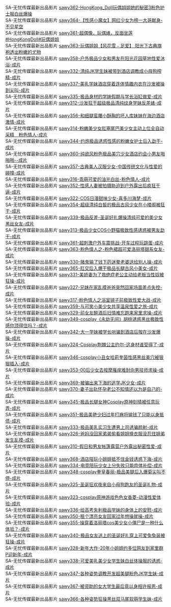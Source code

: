 SA-无忧传媒最新出品影片    [sawy362-HongKong_DolI玩偶姐姐她的秘密3粉色护士服白丝爆操](http://sagj.me/videoDetail/61e420f53b8057a6.html)     
SA-无忧传媒最新出品影片    [sawy364-【性感小魔女】网红少女为榜一大哥献身-不见星空](http://sagj.me/videoDetail/d499224d5a2db20f.html)       
SA-无忧传媒最新出品影片    [sawy361-超偶像，玩偶婊，反面坐莲#HongKongDoll#玩偶姐姐](http://sagj.me/videoDetail/3d4eb9694dd80695.html)     
SA-无忧传媒最新出品影片    [sawy363-玩偶姐姐【风花雪﹣足爱】 阳光下古典旗袍透出粉嫩的尤物](http://sagj.me/videoDetail/b8ca5d9497347996.html)       
SA-无忧传媒最新出品影片    [sawy358-户外极品少女和男友在阳光花园草地性爱沐浴-成片](http://sagj.me/videoDetail/4dab32d103dac2de.html)   
SA-无忧传媒最新出品影片    [sawy332-清纯JK学生妹被带到酒店调教成小母狗榨精-成片](http://sagj.me/videoDetail/a9ae6ba2027b5487.html)                            
SA-无忧传媒最新出品影片    [sawy337-美乳学妹酒店穿着连体情趣内衣在沙发被操到尖叫-成片](http://sagj.me/videoDetail/141ed0af82ba8887.html)                                 
SA-无忧传媒最新出品影片    [sawy335-极品身材的学妹假期与学长浴缸做爱-成片](http://sagj.me/videoDetail/93f4915d2a1a6ad4.html)                              
SA-无忧传媒最新出品影片    [sawy312-沙发狂干超级极品清纯纹身学妹反差婊-成片](http://sagj.me/videoDetail/a2ef3e3dff0c3a8c.html)                       
SA-无忧传媒最新出品影片    [sawy356-和细腿蛮腰小酥胸的坏人库妹妹在海边酒店激情-成片](http://sagj.me/videoDetail/5e05d40ae500ea64.html)     
SA-无忧传媒最新出品影片    [sawy314-粉嫩美少女肛塞尾巴美少女主动上位全自动采精＿粉色情人-成片](http://sagj.me/videoDetail/e641292c73f41f22.html)    
SA-无忧传媒最新出品影片    [sawy344-约炮极品诱惑性感的粉嫩女护士后入勐干-成片](http://sagj.me/videoDetail/c3a2628ca840a0ab.html)      
SA-无忧传媒最新出品影片    [sawy360-纯欲风粉色极品美穴少女酒店约会小男友啪啪啪--成片](http://sagj.me/videoDetail/1e67fbf265757409.html)       
SA-无忧传媒最新出品影片    [sawy357-古典美人汉服少女-中国传统文化与性爱的碰撞-成片](http://sagj.me/videoDetail/2f4585682b4817ce.html)                    
SA-无忧传媒最新出品影片    [sawy316-乖萌可爱的油光白丝-粉色情人-成片](http://sagj.me/videoDetail/aacc457b202973bb.html)                   
SA-无忧传媒最新出品影片    [sawy352-性感人妻被拍摄胁迫到户外露出后疯狂干逼-成片](http://sagj.me/videoDetail/c94f1ba8487bbd95.html)             
SA-无忧传媒最新出品影片    [sawy322-COS日漫甜味少女-喜多川海梦-成片](http://sagj.me/videoDetail/0ae88ed278dc529a.html)                  
SA-无忧传媒最新出品影片    [sawy354-超级清纯白皙的极品古风少女在小楼阁被狂干-成片](http://sagj.me/videoDetail/c9b80b31a4b70b08.html)                    
SA-无忧传媒最新出品影片    [sawy339-极品反差-圣诞好礼爆操清纯可爱的美少女黑丝女友-成片](http://sagj.me/videoDetail/7fc46668068dc10b.html)                 
SA-无忧传媒最新出品影片    [sawy313-极品少女COS小野猫极致性感诱惑被男友勐干-成片](http://sagj.me/videoDetail/17e14b4c00377089.html)                 
SA-无忧传媒最新出品影片    [sawy361-超刺激户外车震挑战-开车过程玩跳蛋-成片](http://sagj.me/videoDetail/67eb35719223a5ab.html)                 
SA-无忧传媒最新出品影片    [sawy363-粉色情人之-粉色裙超可爱洛丽塔甜系女友-成片](http://sagj.me/videoDetail/93a13aebc2492b9a.html)                 
SA-无忧传媒最新出品影片    [sawy330-赌鬼输了钱下药迷晕老婆送给别人操-成片](http://sagj.me/videoDetail/b7c52b5f7843e879.html)                 
SA-无忧传媒最新出品影片    [sawy365-肛交后入爆干极品长腿古风小美女-成片](http://sagj.me/videoDetail/a8541414ad6f4f49.html)                 
SA-无忧传媒最新出品影片    [sawy331-美娇妻为了救绝症老公主动给老板当性奴被狂操-成片](http://sagj.me/videoDetail/9ed763d2f27e4df6.html)                 
SA-无忧传媒最新出品影片    [sawy327-兄妹在家乱摸爸爸突然回家场面差点失控-成片](http://sagj.me/videoDetail/f47b40e48003c389.html)                  
SA-无忧传媒最新出品影片    [sawy317-粉色情人之浴室镜子前极致性爱大战-成片](http://sagj.me/videoDetail/c530d2c4948aa2ff.html)                                   
SA-无忧传媒最新出品影片    [sawy359-与可笑小美少女共享温泉性爱之旅-成片](http://sagj.me/videoDetail/230c8d0302106bea.html)                                
SA-无忧传媒最新出品影片    [sawy329-前女友醉酒后旧情难忘跑来家里求操-成片](http://sagj.me/videoDetail/4cb20850dc17f328.html)                                
SA-无忧传媒最新出品影片    [sawy349-cosplay《永劫无间》胡桃诱惑黑丝极致性感你顶得住吗？-成片](http://sagj.me/videoDetail/8c7bd36d8265c4d1.html)                                
SA-无忧传媒最新出品影片    [sawy342-大一学妹被学长哄骗到酒店后按在沙发爆操-成片](http://sagj.me/videoDetail/df0fc7cf68818ea3.html)                                
SA-无忧传媒最新出品影片    [sawy324-Cosplay荆棘公主约尔-这身材谁受得了-成片](http://sagj.me/videoDetail/ca3c031beac1a549.html)                                
SA-无忧传媒最新出品影片    [sawy346-cosplay小丑女哈莉奎茵性感黑丝美穴被狠狠插入-成片](http://sagj.me/videoDetail/7cd5438801e21aca.html)                                
SA-无忧传媒最新出品影片    [sawy353-00后少女去按摩瘙痒难耐向男技师求操-成片](http://sagj.me/videoDetail/fc199fa3dfa1c653.html)                                
SA-无忧传媒最新出品影片    [sawy369-被骗出来下海的逃学JK少女-成片](http://sagj.me/videoDetail/f5bc92ff068c5d47.html)                                
SA-无忧传媒最新出品影片    [sawy370-妻子出轨怀孕老公不知情还以为是自己的-成片](http://sagj.me/videoDetail/522e067eb3b3f8ba.html)                                
SA-无忧传媒最新出品影片    [sawy345-极品长腿女神Cosplay原神刻晴被任意玩弄-成片](http://sagj.me/videoDetail/323788d1bece0915.html)                                
SA-无忧传媒最新出品影片    [sawy351-极品美艳少妇过年打麻将输钱了只能以身抵债-成片](http://sagj.me/videoDetail/304c79c1ef63e93c.html)                                
SA-无忧传媒最新出品影片    [sawy333-极品美乳实习生遭男上司诱骗颜射-成片](http://sagj.me/videoDetail/1abc4229373d97a2.html)                                
SA-无忧传媒最新出品影片    [sawy326-爸妈没回家弟弟偷看姐姐换衣服没忍住姐弟发生乱摸-成片](http://sagj.me/videoDetail/ecf7783c48533e4f.html)                                
SA-无忧传媒最新出品影片    [sawy310-假日和男友帐篷露营户外露出秘密性爱-成片](http://sagj.me/videoDetail/52eeec207d77e93c.html)                                
SA-无忧传媒最新出品影片    [sawy368-酒店陪玩小姐姐抵不住金钱诱惑下海-成片](http://sagj.me/videoDetail/4adce3b5535d7868.html)                                
SA-无忧传媒最新出品影片    [sawy334-电竞陪玩少女上分失败只能肉体补偿-成片](http://sagj.me/videoDetail/444ce35a79139720.html)                                
SA-无忧传媒最新出品影片    [sawy348-cosplay拳皇春丽-极品美腿后入爆菊尖叫不停-成片](http://sagj.me/videoDetail/12a5e280f234b8be.html)                                
SA-无忧传媒最新出品影片    [sawy325-圣诞狂欢夜来自小母狗跑友的圣诞礼物-成片](http://sagj.me/videoDetail/f78ccef0204a8232.html)                                
SA-无忧传媒最新出品影片    [sawy323-cosplay原神游戏色色女香菱-动漫性爱体验-成片](http://sagj.me/videoDetail/d88777aaef8d1414.html)                                
SA-无忧传媒最新出品影片    [sawy336-给高考失利极品学妹的身体上的安慰-成片](http://sagj.me/videoDetail/49437cd5453d0faa.html)                                
SA-无忧传媒最新出品影片    [sawy350-租个漂亮女友回家过年想操就操-成片](http://sagj.me/videoDetail/957d80fe01a1ce75.html)                                
SA-无忧传媒最新出品影片    [sawy355-操穿着洛丽塔cos美少女小僵尸是一种什么体验？-成片](http://sagj.me/videoDetail/901f6d6f2d3ed5f2.html)                                
SA-无忧传媒最新出品影片    [sawy340-极品女友送上的圣诞好礼穿上可爱兔兔装被狂操-成片](http://sagj.me/videoDetail/b4c790bf51f3db77.html)                                
SA-无忧传媒最新出品影片    [sawy328-新年大作-20年小姐姐约多位网友到家里群P迎新年-成片](http://sagj.me/videoDetail/ab5066339b2e9aae.html)                                
SA-无忧传媒最新出品影片    [sawy338-可爱美乳美少女学生妹白丝体操服的诱惑-成片](http://sagj.me/videoDetail/a1b7f0a68efd16a9.html)                                
SA-无忧传媒最新出品影片    [sawy347-各种姿势调教开发超美腿粉色JK学生妹-成片](http://sagj.me/videoDetail/41720fb9ec5f3cb2.html)            
SA-无忧传媒最新出品影片    [sawy367-被资助的女大学生最后竟以身相许报恩-成片](http://sagj.me/videoDetail/2f27c69088857f2b.html)        
SA-无忧传媒最新出品影片    [sawy366-各种姿势狂操黑丝双马尾软萌学生妹-成片](http://sagj.me/videoDetail/17c81246943e8910.html)                          
